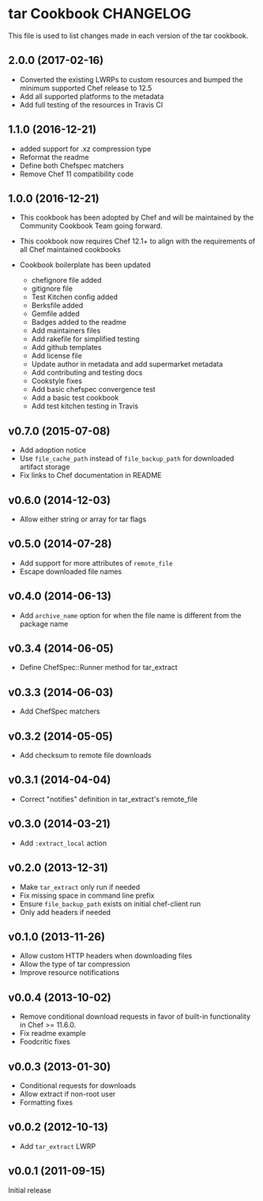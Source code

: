 # tar Cookbook CHANGELOG

This file is used to list changes made in each version of the tar cookbook.

## 2.0.0 (2017-02-16)

- Converted the existing LWRPs to custom resources and bumped the minimum supported Chef release to 12.5 
- Add all supported platforms to the metadata
- Add full testing of the resources in Travis CI

## 1.1.0 (2016-12-21)

- added support for .xz compression type
- Reformat the readme
- Define both Chefspec matchers
- Remove Chef 11 compatibility code

## 1.0.0 (2016-12-21)

- This cookbook has been adopted by Chef and will be maintained by the Community Cookbook Team going forward.
- This cookbook now requires Chef 12.1+ to align with the requirements of all Chef maintained cookbooks
- Cookbook boilerplate has been updated

  - chefignore file added
  - gitignore file
  - Test Kitchen config added
  - Berksfile added
  - Gemfile added
  - Badges added to the readme
  - Add maintainers files
  - Add rakefile for simplified testing
  - Add github templates
  - Add license file
  - Update author in metadata and add supermarket metadata
  - Add contributing and testing docs
  - Cookstyle fixes
  - Add basic chefspec convergence test
  - Add a basic test cookbook
  - Add test kitchen testing in Travis

## v0.7.0 (2015-07-08)

- Add adoption notice
- Use `file_cache_path` instead of `file_backup_path` for downloaded artifact storage
- Fix links to Chef documentation in README

## v0.6.0 (2014-12-03)

- Allow either string or array for tar flags

## v0.5.0 (2014-07-28)

- Add support for more attributes of `remote_file`
- Escape downloaded file names

## v0.4.0 (2014-06-13)

- Add `archive_name` option for when the file name is different from the package name

## v0.3.4 (2014-06-05)

- Define ChefSpec::Runner method for tar_extract

## v0.3.3 (2014-06-03)

- Add ChefSpec matchers

## v0.3.2 (2014-05-05)

- Add checksum to remote file downloads

## v0.3.1 (2014-04-04)

- Correct "notifies" definition in tar_extract's remote_file

## v0.3.0 (2014-03-21)

- Add `:extract_local` action

## v0.2.0 (2013-12-31)

- Make `tar_extract` only run if needed
- Fix missing space in command line prefix
- Ensure `file_backup_path` exists on initial chef-client run
- Only add headers if needed

## v0.1.0 (2013-11-26)

- Allow custom HTTP headers when downloading files
- Allow the type of tar compression
- Improve resource notifications

## v0.0.4 (2013-10-02)

- Remove conditional download requests in favor of built-in functionality in Chef >= 11.6.0.
- Fix readme example
- Foodcritic fixes

## v0.0.3 (2013-01-30)

- Conditional requests for downloads
- Allow extract if non-root user
- Formatting fixes

## v0.0.2 (2012-10-13)

- Add `tar_extract` LWRP

## v0.0.1 (2011-09-15)

Initial release

